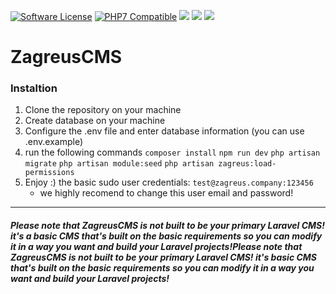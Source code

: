 [![Software License](https://img.shields.io/github/license/zagreus-co/ZagreusCMS)](LICENSE.md) [![PHP7 Compatible](https://img.shields.io/badge/php-7.4-green.svg)](https://packagist.org/packages/asgardcms/platform) ![](https://img.shields.io/github/stars/zagreus-co/ZagreusCMS.svg) ![](https://img.shields.io/github/release/zagreus-co/ZagreusCMS.svg) ![](https://img.shields.io/github/issues/zagreus-co/ZagreusCMS.svg)# ZagreusCMS### Instaltion1. Clone the repository on your machine2. Create database on your machine3.  Configure the .env file and enter database information (you can use .env.example)4.  run the following commands	`composer install`	`npm run dev`	`php artisan migrate`	`php artisan module:seed`	`php artisan zagreus:load-permissions`5. Enjoy :)	the basic sudo user credentials: `test@zagreus.company:123456`	* we highly recomend to change this user email and password!------------##### Please note that ZagreusCMS is not built to be your primary Laravel CMS! it's a basic CMS that's built on the basic requirements so you can modify it in a way you want and build your Laravel projects!Please note that ZagreusCMS is not built to be your primary Laravel CMS! it's basic CMS that's built on the basic requirements so you can modify it in a way you want and build your Laravel projects!